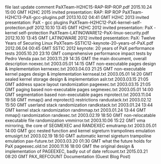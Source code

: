 file											last update				comment
PaXTeam-H2HC15-RAP-RIP-ROP.pdf					2015.10.24 15:00 GMT	H2HC 2015 invited presentation: RAP: RIP ROP
PaXTeam-H2HC13-PaX-gcc-plugins.pdf				2013.10.02 04:41 GMT	H2HC 2013 invited presentation: PaX - gcc plugins
PaXTeam-H2HC12-PaX-kernel-self-protection.pdf	2012.10.10 13:45 GMT	H2HC 2012 invited presentation: PaX - kernel self-protection
PaXTeam-LATINOWARE12-PaX-linux-security.pdf		2012.10.10 13:45 GMT	LATINOWARE 2012 invited presentation: PaX: Twelve Years of Securing Linux
PaXTeam-SSTIC12-keynote-20-years-of-PaX.pdf		2012.06.04 00:45 GMT	SSTIC 2012 keynote: 20 years of PaX
performance tests								2005.10.20 23:10 GMT	comprehensive performance impact tests by Pedro Venda
pax.txt											2003.11.29 14:35 GMT	the main document, overall description
noexec.txt										2003.05.01 14:15 GMT	non-executable pages design & implementation
kernexec.txt									2003.04.03 21:25 GMT	non-executable kernel pages design & implementation
kernseal.txt									2003.05.01 14:20 GMT	sealed kernel storage design & implementation
aslr.txt										2003.03.15 21:05 GMT	address space layout randomization
pageexec.txt									2003.03.15 21:05 GMT	paging based non-executable pages
segmexec.txt									2003.05.01 14:00 GMT	segmentation based non-executable pages
mprotect.txt									2003.11.04 19:58 GMT	mmap() and mprotect() restrictions
randustack.txt									2003.02.12 15:50 GMT	userland stack randomization
randkstack.txt									2003.01.24 13:44 GMT	kernel stack randomization
randmmap.txt									2003.01.24 13:44 GMT	mmap() randomization
randexec.txt									2003.02.19 18:50 GMT	non-relocatable executable file randomization
vmmirror.txt									2003.10.06 15:22 GMT	vma mirroring, the core of SEGMEXEC and RANDEXEC
emutramp.txt									2003.05.01 14:00 GMT	gcc nested function and kernel sigreturn trampolines emulation
emusigrt.txt									2003.02.19 18:50 GMT	automatic kernel sigreturn trampoline emulation
pax-future.txt									2003.03.20 01:30 GMT	what the future holds for PaX
pageexec.old.txt								2000.11.16 18:00 GMT	the original design & implementation of PAGEEXEC, badly out of date
refcount.txt									2015.03.21 08:20 GMT	PAX_REFCOUNT Documentation (Guest Blog Post)